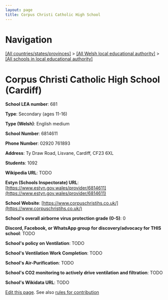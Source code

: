 ```yaml
---
layout: page
title: Corpus Christi Catholic High School
---
```

# Navigation

[[All countries/states/provinces]](../../..) > [[All Welsh local educational authority]](../..) > [[All schools in local educational authority]](..)

# Corpus Christi Catholic High School (Cardiff)

**School LEA number**: 681

**Type**: Secondary (ages 11-16)

**Type (Welsh)**: English medium

**School Number**: 6814611

**Phone Number**: 02920 761893

**Address**: Ty Draw Road, Lisvane, Cardiff, CF23 6XL

**Students**: 1092

**Wikipedia URL**: TODO

**Estyn (Schools Inspectorate) URL**: [https://www.estyn.gov.wales/provider/6814611](https://www.estyn.gov.wales/provider/6814611)

**School Website**: [https://www.corpuschristihs.co.uk/](https://www.corpuschristihs.co.uk/)

**School's overall airborne virus protection grade (0-5)**: 0

**Discord, Facebook, or WhatsApp group for discovery/advocacy for THIS school**: TODO

**School's policy on Ventilation**: TODO

**School's Ventilation Work Completion**: TODO

**School's Air-Purification**: TODO

**School's CO2 monitoring to actively drive ventilation and filtration**: TODO

**School's Wikidata URL**: TODO




[Edit this page](https://github.com/VentilationProject/Wales/edit/prif/./Cardiff/Corpus_Christi_Catholic_High_School.md). See also [rules for contribution](../../../contribution-rules/)